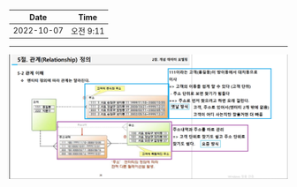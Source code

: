 |    Date    |  Time   |
|:----------:|:-------:|
| 2022-10-07 | 오전 9:11 |

---

![img.png](img/img.png)
